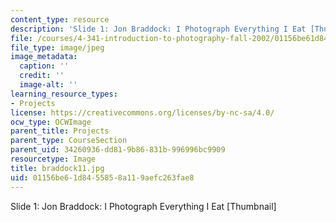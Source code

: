 ```yaml
---
content_type: resource
description: 'Slide 1: Jon Braddock: I Photograph Everything I Eat [Thumbnail]'
file: /courses/4-341-introduction-to-photography-fall-2002/01156be61d8455858a119aefc263fae8_braddock11.jpg
file_type: image/jpeg
image_metadata:
  caption: ''
  credit: ''
  image-alt: ''
learning_resource_types:
- Projects
license: https://creativecommons.org/licenses/by-nc-sa/4.0/
ocw_type: OCWImage
parent_title: Projects
parent_type: CourseSection
parent_uid: 34260936-dd81-9b86-831b-996996bc9909
resourcetype: Image
title: braddock11.jpg
uid: 01156be6-1d84-5585-8a11-9aefc263fae8
---
```

Slide 1: Jon Braddock: I Photograph Everything I Eat [Thumbnail]